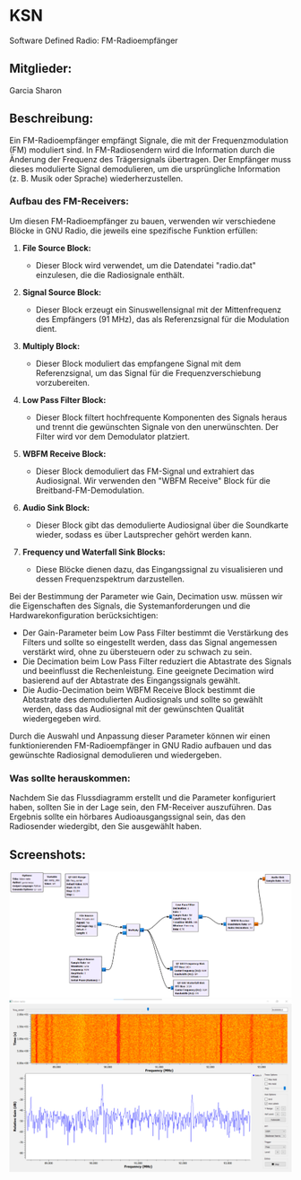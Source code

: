 # KSN
Software Defined Radio: FM-Radioempfänger

## Mitglieder:
Garcia Sharon

## Beschreibung:
Ein FM-Radioempfänger empfängt Signale, die mit der Frequenzmodulation (FM) moduliert sind. In FM-Radiosendern wird die Information durch die Änderung der Frequenz des Trägersignals übertragen. Der Empfänger muss dieses modulierte Signal demodulieren, um die ursprüngliche Information (z. B. Musik oder Sprache) wiederherzustellen.

### Aufbau des FM-Receivers:

Um diesen FM-Radioempfänger zu bauen, verwenden wir verschiedene Blöcke in GNU Radio, die jeweils eine spezifische Funktion erfüllen:

1. **File Source Block:**
   - Dieser Block wird verwendet, um die Datendatei "radio.dat" einzulesen, die die Radiosignale enthält.

2. **Signal Source Block:**
   - Dieser Block erzeugt ein Sinuswellensignal mit der Mittenfrequenz des Empfängers (91 MHz), das als Referenzsignal für die Modulation dient.

3. **Multiply Block:**
   - Dieser Block moduliert das empfangene Signal mit dem Referenzsignal, um das Signal für die Frequenzverschiebung vorzubereiten.

4. **Low Pass Filter Block:**
   - Dieser Block filtert hochfrequente Komponenten des Signals heraus und trennt die gewünschten Signale von den unerwünschten. Der Filter wird vor dem Demodulator platziert.

5. **WBFM Receive Block:**
   - Dieser Block demoduliert das FM-Signal und extrahiert das Audiosignal. Wir verwenden den "WBFM Receive" Block für die Breitband-FM-Demodulation.

6. **Audio Sink Block:**
   - Dieser Block gibt das demodulierte Audiosignal über die Soundkarte wieder, sodass es über Lautsprecher gehört werden kann.

7. **Frequency und Waterfall Sink Blocks:**
   - Diese Blöcke dienen dazu, das Eingangssignal zu visualisieren und dessen Frequenzspektrum darzustellen.

Bei der Bestimmung der Parameter wie Gain, Decimation usw. müssen wir die Eigenschaften des Signals, die Systemanforderungen und die Hardwarekonfiguration berücksichtigen:

- Der Gain-Parameter beim Low Pass Filter bestimmt die Verstärkung des Filters und sollte so eingestellt werden, dass das Signal angemessen verstärkt wird, ohne zu übersteuern oder zu schwach zu sein.
- Die Decimation beim Low Pass Filter reduziert die Abtastrate des Signals und beeinflusst die Rechenleistung. Eine geeignete Decimation wird basierend auf der Abtastrate des Eingangssignals gewählt.
- Die Audio-Decimation beim WBFM Receive Block bestimmt die Abtastrate des demodulierten Audiosignals und sollte so gewählt werden, dass das Audiosignal mit der gewünschten Qualität wiedergegeben wird.

Durch die Auswahl und Anpassung dieser Parameter können wir einen funktionierenden FM-Radioempfänger in GNU Radio aufbauen und das gewünschte Radiosignal demodulieren und wiedergeben.

### Was sollte herauskommen:

Nachdem Sie das Flussdiagramm erstellt und die Parameter konfiguriert haben, sollten Sie in der Lage sein, den FM-Receiver auszuführen. Das Ergebnis sollte ein hörbares Audioausgangssignal sein, das den Radiosender wiedergibt, den Sie ausgewählt haben.

## Screenshots:
![flow](/Bilder/flowgraph.png)
![radio](/Bilder/frequency_range_waterfall_sink.png)

